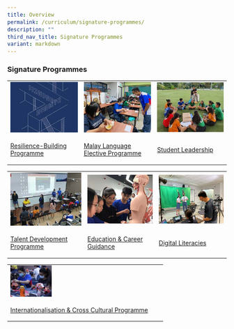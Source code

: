 ```yaml
---
title: Overview
permalink: /curriculum/signature-programmes/
description: ""
third_nav_title: Signature Programmes
variant: markdown
---
```

<h3><strong>Signature Programmes</strong></h3><table><tbody><tr><td rowspan="1" colspan="1"><div class="isomer-image-wrapper"><img style="width: 100%" height="auto" width="100%" src="/images/Signature/sig1.jpg"></div></td><td rowspan="1" colspan="1"><div class="isomer-image-wrapper"><img style="width: 100%" height="auto" width="100%" src="/images/Signature/sig2.jpg"></div></td><td rowspan="1" colspan="1"><div class="isomer-image-wrapper"><img style="width: 100%" height="auto" width="100%" src="/images/Signature/sig3.jpg"></div></td></tr><tr><td rowspan="1" colspan="1"><p><a href="/curriculum/signature-programmes/resilience-building-programme/" rel="noopener noreferrer nofollow" target="_blank">Resilience-Building Programme</a></p></td><td rowspan="1" colspan="1"><p><a href="/curriculum/signature-programmes/malay-language-elective-programme/" rel="noopener noreferrer nofollow" target="_blank">Malay Language Elective Programme</a></p></td><td rowspan="1" colspan="1"><p><a href="/curriculum/signature-programmes/student-leadership/" rel="noopener noreferrer nofollow" target="_blank">Student Leadership</a></p></td></tr></tbody></table><table><tbody><tr><td rowspan="1" colspan="1"><div class="isomer-image-wrapper"><img style="width: 100%" height="auto" width="100%" src="/images/Signature/sig4.jpg"></div></td><td rowspan="1" colspan="1"><div class="isomer-image-wrapper"><img style="width: 100%" height="auto" width="100%" src="/images/Signature/sig5.jpg"></div></td><td rowspan="1" colspan="1"><div class="isomer-image-wrapper"><img style="width: 100%" height="auto" width="100%" src="/images/Signature/sig6.jpg"></div></td></tr><tr><td rowspan="1" colspan="1"><p><a href="/curriculum/signature-programmes/talent-development-programme/" rel="noopener noreferrer nofollow" target="_blank">Talent Development Programme</a></p></td><td rowspan="1" colspan="1"><p><a href="/curriculum/signature-programmes/education-and-career-guidance/" rel="noopener noreferrer nofollow" target="_blank">Education &amp; Career Guidance</a></p></td><td rowspan="1" colspan="1"><p><a href="/curriculum/signature-programmes/digital-literacies/" rel="noopener noreferrer nofollow" target="_blank">Digital Literacies</a></p></td></tr></tbody></table><table><tbody><tr><td rowspan="1" colspan="1"><div class="isomer-image-wrapper"><img style="width:30%" height="auto" width="100%" src="/images/Signature/sig7.jpg"></div></td><td rowspan="1" colspan="1"><p></p></td><td rowspan="1" colspan="1"><p></p></td></tr><tr><td rowspan="1" colspan="1"><p><a href="/curriculum/signature-programmes/internationalisation-and-cross-cultural-programme/" rel="noopener noreferrer nofollow" target="_blank">Internationalisation &amp; Cross Cultural Programme</a></p></td><td rowspan="1" colspan="1"><p></p></td><td rowspan="1" colspan="1"><p></p></td></tr></tbody></table><p></p>